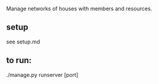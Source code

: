 Manage networks of houses with members and resources. 

## setup
see setup.md

## to run:
./manage.py runserver [port]


